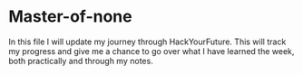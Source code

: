 # Master-of-none
In this file I will update my journey through HackYourFuture. This will track my progress and give me a chance to go over what I have learned the week, both practically and through my notes.

